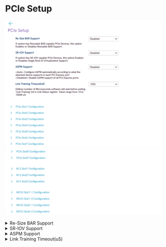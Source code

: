 # PCIe Setup #

![](./img/ts_pciesetup_px.png)
![](./img/ts_pciesetup_px_2.png)

<details><summary>Re-Size BAR Support</summary>
If system has Resizable BAR capable PCIe Devices, this option
Enables or Disables Resizable BAR Support.
Options:

1. **Disabled** – Default.
2. Enabled.
</details>


<details><summary>SR-IOV Support</summary>
If system has SR-IOV capable PCIe Devices, this option Enables
or Disables Single Root IO Virtualization Support.

Options:

1. **Disabled** – Default.
2. Enabled.

</details>

<details><summary>ASPM Support</summary>
<Auto> Configure ASPM automatically according to what the
attached device supports in each PCI Express port
<Disabled> Disable ASPM support of all PCI Express ports.

Options:

1. **Disabled** – Default.
2. Auto.

</details>

<details><summary>Link Training Timeout(uS)</summary>
Defines number of Microseconds software will wait before polling
'Link Training' bit in Link Status register. Value range from 10 to 10000 uS.
Options:

1. **1000** – Default.
2. Simulator not support.

</details>

<!-- Need to add all of the PCIe Slotx Configurations 
These will likely be subheader drop downs
-->